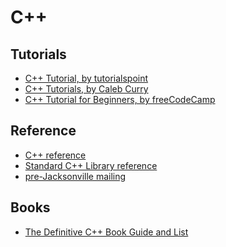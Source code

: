 C++
===

Tutorials
---------
* [C++ Tutorial, by tutorialspoint](https://www.tutorialspoint.com/cplusplus/index.htm)
* [C++ Tutorials, by Caleb Curry](https://www.youtube.com/playlist?list=PL_c9BZzLwBRJVJsIfe97ey45V4LP_HXiG)
* [C++ Tutorial for Beginners, by freeCodeCamp](https://www.youtube.com/watch?v=vLnPwxZdW4Y)

Reference
---------
* [C++ reference](https://en.cppreference.com/w/cpp)
* [Standard C++ Library reference](https://cplusplus.com/reference/)
* [pre-Jacksonville mailing](https://isocpp.org/blog/2018/02/2018-02-pre-jacksonville-mailing-available)

Books
-----
* [The Definitive C++ Book Guide and List](https://stackoverflow.com/questions/388242/the-definitive-c-book-guide-and-list)
